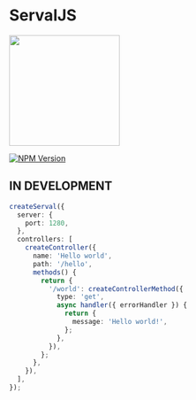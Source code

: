 # ServalJS

<img src="https://i.imgur.com/THy9VEx.png" width="200" height="200" />

[![NPM Version][npm-image]][npm-url]

## IN DEVELOPMENT

```ts
createServal({
  server: {
    port: 1280,
  },
  controllers: [
    createController({
      name: 'Hello world',
      path: '/hello',
      methods() {
        return {
          '/world': createControllerMethod({
            type: 'get',
            async handler({ errorHandler }) {
              return {
                message: 'Hello world!',
              };
            },
          }),
        };
      },
    }),
  ],
});
```

[npm-image]: https://img.shields.io/npm/v/servaljs.svg
[npm-url]: https://npmjs.org/package/servaljs
